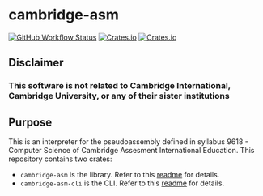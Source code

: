 # cambridge-asm

[![GitHub Workflow Status](https://img.shields.io/github/workflow/status/saadisave/cambridge-asm/Test?style=for-the-badge)](https://github.com/SaadiSave/cambridge-asm/actions/workflows/rust.yml) [![Crates.io](https://img.shields.io/crates/v/cambridge-asm?label=Lib&style=for-the-badge)](https://crates.io/crates/cambridge-asm) [![Crates.io](https://img.shields.io/crates/v/cambridge-asm-cli?label=cli&style=for-the-badge)](https://crates.io/crates/cambridge-asm-cli)

## **Disclaimer**

### **This software is not related to Cambridge International, Cambridge University, or any of their sister institutions**

## Purpose

This is an interpreter for the pseudoassembly defined in syllabus 9618 - Computer Science of Cambridge Assesment International Education. This repository contains two crates:

- `cambridge-asm` is the library. Refer to this [readme](./cambridge-asm/README.md) for details.
- `cambridge-asm-cli` is the CLI. Refer to this [readme](./cambridge-asm-cli/README.md) for details.
